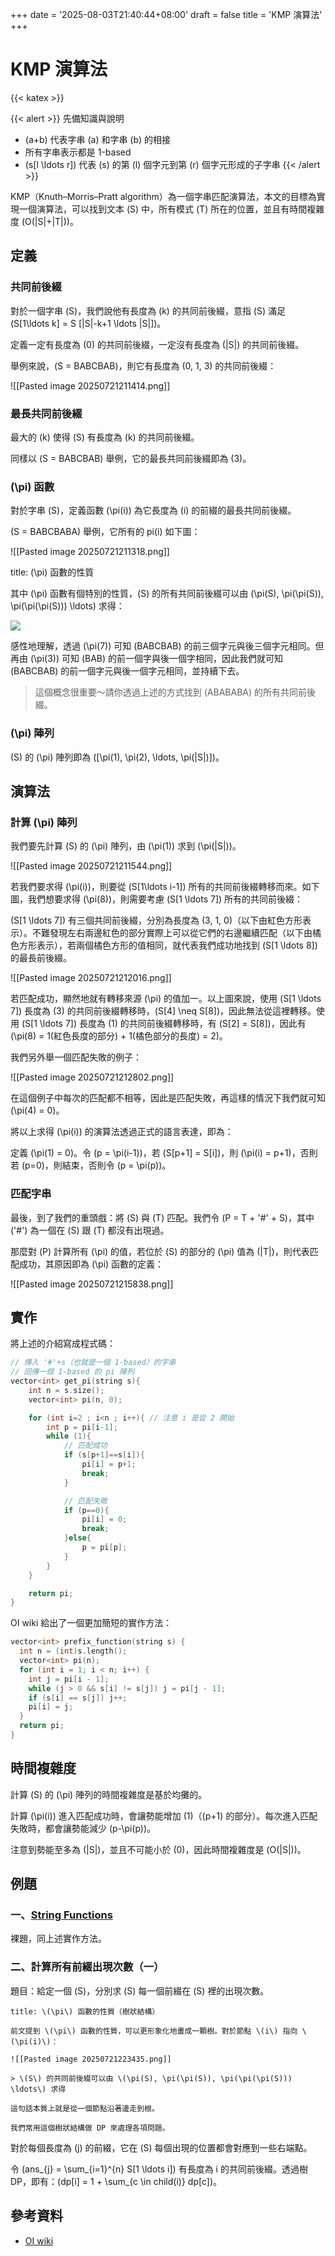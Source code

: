 +++
date = '2025-08-03T21:40:44+08:00'
draft = false
title = 'KMP 演算法'
+++

# KMP 演算法

{{< katex >}}

{{< alert >}}
先備知識與說明
- \(a+b\) 代表字串 \(a\) 和字串 \(b\) 的相接
- 所有字串表示都是 1-based
- \(s[l \ldots r]\) 代表 \(s\) 的第 \(l\) 個字元到第 \(r\) 個字元形成的子字串
{{< /alert >}}

KMP（Knuth–Morris–Pratt algorithm）為一個字串匹配演算法，本文的目標為實現一個演算法，可以找到文本 \(S\) 中，所有模式 \(T\) 所在的位置，並且有時間複雜度 \(O(|S|+|T|)\)。
## 定義

### 共同前後綴

對於一個字串 \(S\)，我們說他有長度為 \(k\) 的共同前後綴，意指 \(S\) 滿足 \(S[1\ldots k] = S [|S|-k+1 \ldots |S|]\)。

定義一定有長度為 \(0\) 的共同前後綴，一定沒有長度為 \(|S|\) 的共同前後綴。

舉例來說，\(S = BABCBAB\)，則它有長度為 \(0, 1, 3\) 的共同前後綴：

![[Pasted image 20250721211414.png]]
### 最長共同前後綴

最大的 \(k\) 使得 \(S\) 有長度為 \(k\) 的共同前後綴。

同樣以 \(S = BABCBAB\) 舉例，它的最長共同前後綴即為 \(3\)。
### \(\pi\) 函數

對於字串 \(S\)，定義函數 \(\pi(i)\) 為它長度為 \(i\) 的前綴的最長共同前後綴。

\(S = BABCBABA\) 舉例，它所有的 pi(i) 如下圖：

![[Pasted image 20250721211318.png]]

<!-- ```ad-tip -->
title: \(\pi\) 函數的性質

其中 \(\pi\) 函數有個特別的性質，\(S\) 的所有共同前後綴可以由 \(\pi(S), \pi(\pi(S)), \pi(\pi(\pi(S))) \ldots\) 求得：

![](img/kmp1.png)

感性地理解，透過 \(\pi(7)\) 可知 \(BABCBAB\) 的前三個字元與後三個字元相同。但再由 \(\pi(3)\) 可知 \(BAB\) 的前一個字與後一個字相同，因此我們就可知 \(BABCBAB\) 的前一個字元與後一個字元相同，並持續下去。

> 這個概念很重要～請你透過上述的方式找到 \(ABABABA\) 的所有共同前後綴。
<!-- ``` -->

### \(\pi\) 陣列

\(S\) 的 \(\pi\) 陣列即為 \([\pi(1), \pi(2), \ldots, \pi(|S|)]\)。

## 演算法
### 計算 \(\pi\) 陣列

我們要先計算 \(S\) 的 \(\pi\) 陣列，由 \(\pi(1)\) 求到 \(\pi(|S|)\)。

![[Pasted image 20250721211544.png]]

若我們要求得 \(\pi(i)\)，則要從 \(S[1\ldots i-1]\) 所有的共同前後綴轉移而來。如下圖，我們想要求得 \(\pi(8)\)，則需要考慮 \(S[1 \ldots 7]\) 所有的共同前後綴：

\(S[1 \ldots 7]\) 有三個共同前後綴，分別為長度為 \(3, 1, 0\)（以下由紅色方形表示）。不難發現左右兩邊紅色的部分實際上可以從它們的右邊繼續匹配（以下由橘色方形表示），若兩個橘色方形的值相同，就代表我們成功地找到 \(S[1 \ldots 8]\) 的最長前後綴。

![[Pasted image 20250721212016.png]]

若匹配成功，顯然地就有轉移來源 \(\pi\) 的值加一。以上圖來說，使用 \(S[1 \ldots 7]\) 長度為 \(3\) 的共同前後綴轉移時，\(S[4] \neq S[8]\)，因此無法從這裡轉移。使用 \(S[1 \ldots 7]\) 長度為 \(1\) 的共同前後綴轉移時，有 \(S[2] = S[8]\)，因此有 \(\pi(8) = 1(紅色長度的部分) + 1(橘色部分的長度) = 2\)。

我們另外舉一個匹配失敗的例子：

![[Pasted image 20250721212802.png]]

在這個例子中每次的匹配都不相等，因此是匹配失敗，再這樣的情況下我們就可知 \(\pi(4) = 0\)。

將以上求得 \(\pi(i)\) 的演算法透過正式的語言表達，即為：

定義 \(\pi(1) = 0\)。令 \(p = \pi(i-1)\)，若 \(S[p+1] = S[i]\)，則 \(\pi(i) = p+1\)，否則若 \(p=0\)，則結束，否則令 \(p = \pi(p)\)。

### 匹配字串
最後，到了我們的重頭戲：將 \(S\) 與 \(T\) 匹配。我們令 \(P = T + '\#' + S\)，其中 \('\#'\) 為一個在 \(S\) 跟 \(T\) 都沒有出現過。

那麼對 \(P\) 計算所有 \(\pi\) 的值，若位於 \(S\) 的部分的 \(\pi\) 值為 \(|T|\)，則代表匹配成功，其原因即為 \(\pi\) 函數的定義：

![[Pasted image 20250721215838.png]]
## 實作

將上述的介紹寫成程式碼：
```cpp
// 傳入 '#'+s（也就是一個 1-based）的字串
// 回傳一個 1-based 的 pi 陣列
vector<int> get_pi(string s){
	int n = s.size();
    vector<int> pi(n, 0);

	for (int i=2 ; i<n ; i++){ // 注意 i 是從 2 開始
	    int p = pi[i-1];
	    while (1){
		    // 匹配成功
		    if (s[p+1]==s[i]){
			    pi[i] = p+1;
			    break;
		    }

			// 匹配失敗
		    if (p==0){
			    pi[i] = 0;
			    break;
		    }else{
			    p = pi[p];
		    }
	    }
	}

	return pi;
}
```

OI wiki 給出了一個更加簡短的實作方法：
```cpp
vector<int> prefix_function(string s) {
  int n = (int)s.length();
  vector<int> pi(n);
  for (int i = 1; i < n; i++) {
    int j = pi[i - 1];
    while (j > 0 && s[i] != s[j]) j = pi[j - 1];
    if (s[i] == s[j]) j++;
    pi[i] = j;
  }
  return pi;
}
```

## 時間複雜度
計算 \(S\) 的 \(\pi\) 陣列的時間複雜度是基於均攤的。

計算 \(\pi(i)\) 進入匹配成功時，會讓勢能增加 \(1\)（\(p+1\) 的部分）。每次進入匹配失敗時，都會讓勢能減少 \(p-\pi(p)\)。

注意到勢能至多為 \(|S|\)，並且不可能小於 \(0\)，因此時間複雜度是 \(O(|S|)\)。

## 例題

### 一、[String Functions](https://cses.fi/problemset/result/13800075/)

裸題，同上述實作方法。

### 二、計算所有前綴出現次數（一）

題目：給定一個 \(S\)，分別求 \(S\) 每一個前綴在 \(S\) 裡的出現次數。

```ad-tip
title: \(\pi\) 函數的性質（樹狀結構）

前文提到 \(\pi\) 函數的性質，可以更形象化地畫成一顆樹。對於節點 \(i\) 指向 \(\pi(i)\)：

![[Pasted image 20250721223435.png]]

> \(S\) 的共同前後綴可以由 \(\pi(S), \pi(\pi(S)), \pi(\pi(\pi(S))) \ldots\) 求得

這句話本質上就是從一個節點沿著邊走到根。

我們常用這個樹狀結構做 DP 來處理各項問題。
```

對於每個長度為 \(j\) 的前綴，它在 \(S\) 每個出現的位置都會對應到一些右端點。

令 \(ans_{j} = \sum_{i=1}^{n} S[1 \ldots i]\) 有長度為 i 的共同前後綴。透過樹 DP，即有：\(dp[i] = 1 + \sum_{c \in child(i)} dp[c]\)。

## 參考資料
- [OI wiki](https://oi-wiki.org/string/kmp/#%E5%9C%A8%E5%AD%97%E7%AC%A6%E4%B8%B2%E4%B8%AD%E6%9F%A5%E6%89%BE%E5%AD%90%E4%B8%B2knuthmorrispratt-%E7%AE%97%E6%B3%95)